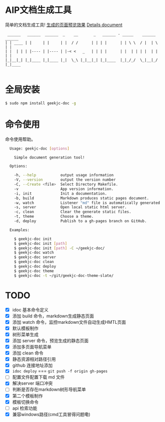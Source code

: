 
# AIP文档生成工具

简单的文档生成工具! [生成的页面预览效果](https://www.geekjc/geekjc-doc) [Details document](https://www.geekjc/geekjc-doc)

```
 ______   ______  ______  _    __       _   ______ - _____    ______   ______ 
| | ____ | |     | |     | |  / /      | | | |      | | \ \  / |  | \ | |     
| |  | | | |---- | |---- | |-< <   _   | | | |      | |  | | | |  | | | |     
|_|__|_| |_|____ |_|____ |_|  \_\ |_|__|_| |_|____  |_|_/_/  \_|__|_/ |_|____ 
                                                                              
```

# 全局安装

```bash
$ sudo npm install geekjc-doc -g
```


# 命令使用

命令使用帮助。


```sh
  Usage: geekjc-doc [options]

    Simple document generation tool!

  Options:

    -h, --help           output usage information
    -V, --version        output the version number
    -C, --Create <file>  Select Directory Makefile.
    -v                   App version information.
    -i, init             Init a documentation.
    -b, build            Markdown produces static pages document.
    -w, watch            Listener "md" file is automatically generated pages.
    -s, server           Open local static html server.
    -c, clean            Clear the generate static files.
    -t, theme            Choose a theme.
    -d, deploy           Publish to a gh-pages branch on GitHub.

  Examples:

    $ geekjc-doc init
    $ geekjc-doc init [path]
    $ geekjc-doc init [path] -C ~/geekjc-doc/
    $ geekjc-doc watch
    $ geekjc-doc server
    $ geekjc-doc clean
    $ geekjc-doc deploy
    $ geekjc-doc theme
    $ geekjc-doc -t ~/git/geekjc-doc-theme-slate/
```


# TODO

- [x] idoc 基本命令定义
- [x] 添加 build 命令，markdown生成静态页面
- [x] 添加 watch 命令，监控markdown文件自动生成HMTL页面
- [x] 默认模板制作
- [x] 树形菜单生成
- [x] 添加 server 命令，预览生成的静态页面
- [x] 添加多页面导航菜单
- [x] 添加 clean 命令
- [x] 静态资源相对路径引用
- [x] github 连接地址添加
- [x] `idoc deploy` === `git push -f origin gh-pages`
- [ ] 配置文件配置下载 md 文件
- [x] 解决server 端口冲突
- [ ] 判断是否存在markdown树形导航菜单
- [x] 第二个模板制作
- [x] 模板切换命令
- [ ] api 检索功能
- [x] 兼容windows路径(cmd工具冒得问题嘞)
